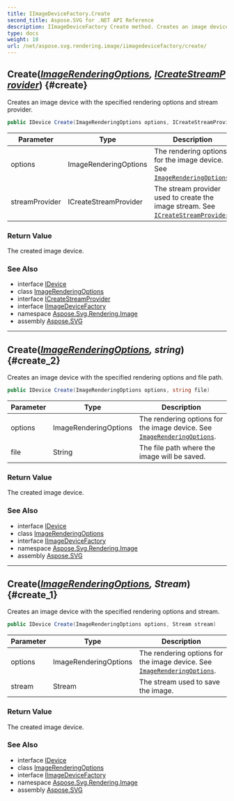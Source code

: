 ```yaml
---
title: IImageDeviceFactory.Create
second_title: Aspose.SVG for .NET API Reference
description: IImageDeviceFactory Create method. Creates an image device with the specified rendering options and stream provider
type: docs
weight: 10
url: /net/aspose.svg.rendering.image/iimagedevicefactory/create/
---
```

## Create(*[ImageRenderingOptions](../../imagerenderingoptions/), [ICreateStreamProvider](../../../aspose.svg.io/icreatestreamprovider/)*) {#create}

Creates an image device with the specified rendering options and stream provider.

```csharp
public IDevice Create(ImageRenderingOptions options, ICreateStreamProvider streamProvider)
```

| Parameter | Type | Description |
| --- | --- | --- |
| options | ImageRenderingOptions | The rendering options for the image device. See [`ImageRenderingOptions`](../../imagerenderingoptions/). |
| streamProvider | ICreateStreamProvider | The stream provider used to create the image stream. See [`ICreateStreamProvider`](../../../aspose.svg.io/icreatestreamprovider/). |

### Return Value

The created image device.

### See Also

* interface [IDevice](../../../aspose.svg.rendering/idevice/)
* class [ImageRenderingOptions](../../imagerenderingoptions/)
* interface [ICreateStreamProvider](../../../aspose.svg.io/icreatestreamprovider/)
* interface [IImageDeviceFactory](../)
* namespace [Aspose.Svg.Rendering.Image](../../../aspose.svg.rendering.image/)
* assembly [Aspose.SVG](../../../)

---

## Create(*[ImageRenderingOptions](../../imagerenderingoptions/), string*) {#create_2}

Creates an image device with the specified rendering options and file path.

```csharp
public IDevice Create(ImageRenderingOptions options, string file)
```

| Parameter | Type | Description |
| --- | --- | --- |
| options | ImageRenderingOptions | The rendering options for the image device. See [`ImageRenderingOptions`](../../imagerenderingoptions/). |
| file | String | The file path where the image will be saved. |

### Return Value

The created image device.

### See Also

* interface [IDevice](../../../aspose.svg.rendering/idevice/)
* class [ImageRenderingOptions](../../imagerenderingoptions/)
* interface [IImageDeviceFactory](../)
* namespace [Aspose.Svg.Rendering.Image](../../../aspose.svg.rendering.image/)
* assembly [Aspose.SVG](../../../)

---

## Create(*[ImageRenderingOptions](../../imagerenderingoptions/), Stream*) {#create_1}

Creates an image device with the specified rendering options and stream.

```csharp
public IDevice Create(ImageRenderingOptions options, Stream stream)
```

| Parameter | Type | Description |
| --- | --- | --- |
| options | ImageRenderingOptions | The rendering options for the image device. See [`ImageRenderingOptions`](../../imagerenderingoptions/). |
| stream | Stream | The stream used to save the image. |

### Return Value

The created image device.

### See Also

* interface [IDevice](../../../aspose.svg.rendering/idevice/)
* class [ImageRenderingOptions](../../imagerenderingoptions/)
* interface [IImageDeviceFactory](../)
* namespace [Aspose.Svg.Rendering.Image](../../../aspose.svg.rendering.image/)
* assembly [Aspose.SVG](../../../)

